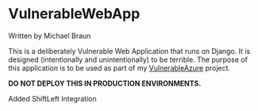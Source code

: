 # VulnerableWebApp
Written by Michael Braun

This is a deliberately Vulnerable Web Application that runs on Django. It is designed (intentionally and unintentionally) to be terrible. The purpose of this application is to be used as part of my [VulnerableAzure](https://github.com/metalstormbass/VulnerableAzure) project.

<b> DO NOT DEPLOY THIS IN PRODUCTION ENVIRONMENTS. </b>

Added ShiftLeft Integration
